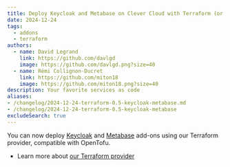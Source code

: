 ```yaml
---
title: Deploy Keycloak and Metabase on Clever Cloud with Terraform (or OpenTofu)
date: 2024-12-24
tags:
  - addons
  - terraform
authors:
  - name: David Legrand
    link: https://github.com/davlgd
    image: https://github.com/davlgd.png?size=40
  - name: Rémi Collignon-Ducret
    link: https://github.com/miton18
    image: https://github.com/miton18.png?size=40
description: Your favorite services as code
aliases:
- /changelog/2024-12-24-terraform-0.5-keycloak-metabase.md
- /changelog/2024-12-24-terraform-0.5-keycloak-metabase
excludeSearch: true
---
```


You can now deploy [Keycloak](/developers/doc/addons/keycloak) and [Metabase](/developers/doc/addons/metabase) add-ons using our Terraform provider, compatible with OpenTofu.

* Learn more about [our Terraform provider](https://registry.terraform.io/providers/CleverCloud/clevercloud/latest/docs)
